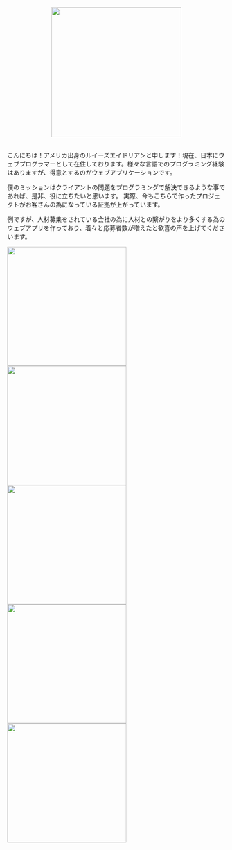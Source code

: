 
<div align="center"><img width="300" src="http://os3-366-16227.vs.sakura.ne.jp/portfolio/img/about.jpeg"></div>
<br>
<p>こんにちは！アメリカ出身のルイーズエイドリアンと申します！現在、日本にウェブプログラマーとして在住しております。様々な言語でのプログラミング経験はありますが、得意とするのがウェブアプリケーションです。

僕のミッションはクライアントの問題をプログラミングで解決できるような事であれば、是非、役に立ちたいと思います。
実際、今もこちらで作ったプロジェクトがお客さんの為になっている証拠が上がっています。

例ですが、人材募集をされている会社の為に人材との繋がりをより多くする為のウェブアプリを作っており、着々と応募者数が増えたと歓喜の声を上げてくださいます。</p>

<div>
    <img width="275" src="http://os3-366-16227.vs.sakura.ne.jp/portfolio/img/portfolio/1.jpg">
    <img width="275" src="http://os3-366-16227.vs.sakura.ne.jp/portfolio/img/portfolio/2.jpg">
    <img width="275" src="http://os3-366-16227.vs.sakura.ne.jp/portfolio/img/portfolio/3.jpg">
    <img width="275" src="http://os3-366-16227.vs.sakura.ne.jp/portfolio/img/portfolio/4.jpg">
    <img width="275" src="http://os3-366-16227.vs.sakura.ne.jp/portfolio/img/portfolio/5.jpg">
</div>